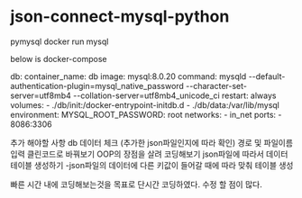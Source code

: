 # json-connect-mysql-python

pymysql
docker run mysql

below is docker-compose

db:
    container_name: db
    image: mysql:8.0.20
    command: mysqld --default-authentication-plugin=mysql_native_password --character-set-server=utf8mb4 --collation-server=utf8mb4_unicode_ci
    restart: always
    volumes:
      - ./db/init:/docker-entrypoint-initdb.d
      - ./db/data:/var/lib/mysql
    environment:
      MYSQL_ROOT_PASSWORD: root
    networks:
      - in_net
    ports:
      - 8086:3306
      
      
추가 해야할 사항
db 데이터 체크 (추가한 json파일인지에 따라 확인)
경로 및 파일이름 입력
클린코드로 바꿔보기
OOP의 장점을 살려 코딩해보기
json파일에 따라서 데이터 테이블 생성하기
  -json파일의 데이터에 다른 키값이 들어갈 때에 따라 맞춰 테이블 생성


빠른 시간 내에 코딩해보는것을 목표로 단시간 코딩하였다.
수정 할 점이 많다.
